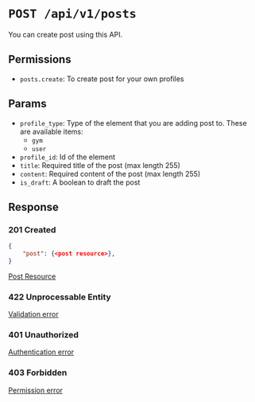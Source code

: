# `POST /api/v1/posts`
You can create post using this API.


## Permissions

- `posts.create`: To create post for your own profiles

## Params

- `profile_type`: Type of the element that you are adding post to. These are available items:
  - `gym`
  - `user`
- `profile_id`: Id of the element
- `title`: Required title of the post (max length 255)
- `content`: Required content of the post (max length 255)
- `is_draft`: A boolean to draft the post

## Response

### 201 Created
```json
{
    "post": {<post resource>},
}
```

[Post Resource](post_resource.md)

### 422 Unprocessable Entity
[Validation error](../_globals/validation-errors.md)

### 401 Unauthorized
[Authentication error](../_globals/authentication-errors.md)

### 403 Forbidden
[Permission error](../_globals/permission-errors.md)
